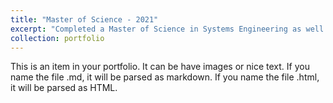 ```yaml
---
title: "Master of Science - 2021"
excerpt: "Completed a Master of Science in Systems Engineering as well as a graduate certificate in Engineering Management from the University of Arizona. Took advanced coursework in sensing technology and processing, project management, and quality and reliability engineering. Developed a framework for performing reliability engineering on the Maricopa Field Scanner that can be seen <a href='/files/SIE608_jdemieville_TermPaper.pdf'>here</a>. Portions of this have been implemented to the system to permit reliability growth and long-term sustainability.<br>University of Arizona, Tucson, Arizona, USA<br/><img src='/images/diploma.png'>"
collection: portfolio
---
```


This is an item in your portfolio. It can be have images or nice text. If you name the file .md, it will be parsed as markdown. If you name the file .html, it will be parsed as HTML. 

